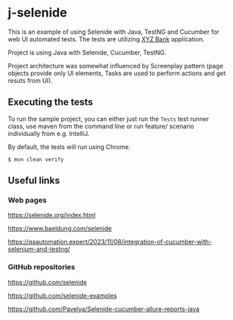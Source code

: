 # j-selenide

This is an example of using Selenide with Java, TestNG and Cucumber for web UI automated tests. The tests are utilizing [XYZ Bank](https://www.globalsqa.com/angularJs-protractor/BankingProject/#/login) application.

Project is using Java with Selenide, Cucumber, TestNG.

Project architecture was somewhat influenced by Screenplay pattern (page objects provide only UI elements, Tasks are used to perform actions and get resuts from UI).

## Executing the tests
To run the sample project, you can either just run the `Tests` test runner class, use maven from the command line or run feature/ scenario individually from e.g. IntelliJ.

By default, the tests will run using Chrome.
```
$ mvn clean verify
```
## Useful links

### Web pages
https://selenide.org/index.html

https://www.baeldung.com/selenide

https://qaautomation.expert/2023/11/08/integration-of-cucumber-with-selenium-and-testng/


### GitHub repositories
https://github.com/selenide

https://github.com/selenide-examples

https://github.com/Pavelya/Selenide-cucumber-allure-reports-java



